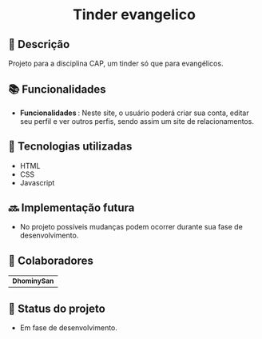 <h1 align="center"> Tinder evangelico</h1>

## :memo: Descrição
Projeto para a disciplina CAP, um tinder só que para evangélicos.

## :books: Funcionalidades
* <b>Funcionalidades </b>:  Neste site, o usuário poderá criar sua conta, editar seu perfil e ver outros perfis, sendo assim um site de relacionamentos.

## :wrench: Tecnologias utilizadas
* HTML
* CSS
* Javascript

## :soon: Implementação futura
* No projeto possíveis mudanças podem ocorrer durante sua fase de desenvolvimento.

## :handshake: Colaboradores
<table>
  <tr>
    <td align="center">
      <a href="https://github.com/DhominySan">
        <sub>
          <b>DhominySan</b>
        </sub>
      </a>
    </td>
  </tr>
</table>

## :dart: Status do projeto
* Em fase de desenvolvimento.
